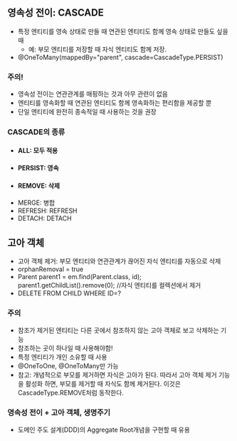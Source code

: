 ## 영속성 전이: CASCADE
- 특정 엔티티를 영속 상태로 만들 때 연관된 엔티티도 함께 영속 상태로 만들도 싶을 때 
  - 예: 부모 엔티티를 저장할 때 자식 엔티티도 함께 저장.
- @OneToMany(mappedBy="parent", cascade=CascadeType.PERSIST)

### 주의!
- 영속성 전이는 연관관계를 매핑하는 것과 아무 관련이 없음
- 엔티티를 영속화할 때 연관된 엔티티도 함께 영속화하는 편리함을 제공할 뿐
- 단일 엔티티에 완전히 종속적일 때 사용하는 것을 권장

### CASCADE의 종류
- #### ALL: 모두 적용
- #### PERSIST: 영속
- #### REMOVE: 삭제
- MERGE: 병합
- REFRESH: REFRESH
- DETACH: DETACH

## 고아 객체 ##
- 고아 객체 제거: 부모 엔티티와 연관관계가 끊어진 자식 엔티티를 자동으로 삭제
- orphanRemoval = true
- Parent parent1 = em.find(Parent.class, id); parent1.getChildList().remove(0); //자식 엔티티를 컬렉션에서 제거 
- DELETE FROM CHILD WHERE ID=?

### 주의
- 참조가 제거된 엔티티는 다른 곳에서 참조하지 않는 고아 객체로 보고 삭제하는 기능
- 참조하는 곳이 하나일 때 사용해야함!
- 특정 엔티티가 개인 소유할 때 사용
- @OneToOne, @OneToMany만 가능
- 참고: 개념적으로 부모를 제거하면 자식은 고아가 된다. 따라서 고아 객체 제거 기능을 활성화 하면, 부모를 제거할 때 자식도 함께 제거된다. 이것은 CascadeType.REMOVE처럼 동작한다.

### 영속성 전이 + 고아 객체, 생명주기
- 도메인 주도 설계(DDD)의 Aggregate Root개념을 구현할 때 유용
